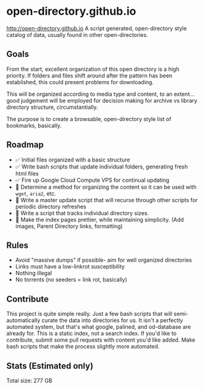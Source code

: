# open-directory.github.io
http://open-directory.github.io
A script generated, open-directory style catalog of data, usually found in other open-directories.


## Goals
From the start, excellent organization of this open directory is a high priority. If folders and files shift around after the pattern has been established, this could present problems for downloading.

This will be organized according to media type and content, to an extent... good judgement will be employed for decision making for archive vs library directory structure, circumstantially.

The purpose is to create a browsable, open-directory style list of bookmarks, basically.



## Roadmap
* :white_check_mark: Initial files organized with a basic structure
* :white_check_mark: Write bash scripts that update individual folders, generating fresh html files
* :white_check_mark: Fire up Google Cloud Compute VPS for continual updating
* :black_square_button: Determine a method for organizing the content so it can be used with `wget`, `aria2`, etc.
* :black_square_button: Write a master update script that will recurse through other scripts for periodic directory refreshes
* :black_square_button: Write a script that tracks individual directory sizes.
* :black_square_button: Make the index pages prettier, while maintaining simplicity. (Add images, Parent Directory links, formatting)


## Rules
* Avoid "massive dumps" if possible- aim for well organized directories
* Links must have a low-linkrot susceptibility
* Nothing illegal
* No torrents (no seeders = link rot, basically)

## Contribute
This project is quite simple really. Just a few bash scripts that will semi-automatically curate the data into directories for us. It isn't a perfectly automated system, but that's what google, palined, and od-database are already for. This is a static index, not a search index. If you'd like to contribute, submit some pull requests with content you'd like added. Make bash scripts that make the process slightly more automated.

## Stats (Estimated only)
Total size: 277 GB
